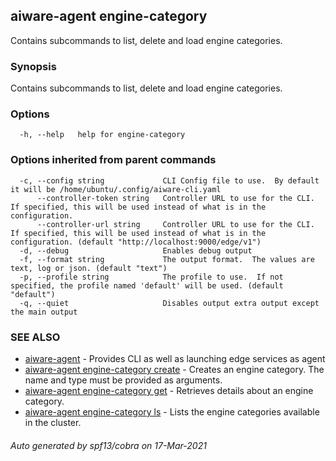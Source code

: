 ## aiware-agent engine-category

Contains subcommands to list, delete and load engine categories.

### Synopsis

Contains subcommands to list, delete and load engine categories.

### Options

```
  -h, --help   help for engine-category
```

### Options inherited from parent commands

```
  -c, --config string             CLI Config file to use.  By default it will be /home/ubuntu/.config/aiware-cli.yaml
      --controller-token string   Controller URL to use for the CLI.  If specified, this will be used instead of what is in the configuration.
      --controller-url string     Controller URL to use for the CLI.  If specified, this will be used instead of what is in the configuration. (default "http://localhost:9000/edge/v1")
  -d, --debug                     Enables debug output
  -f, --format string             The output format.  The values are text, log or json. (default "text")
  -p, --profile string            The profile to use.  If not specified, the profile named 'default' will be used. (default "default")
  -q, --quiet                     Disables output extra output except the main output
```

### SEE ALSO

* [aiware-agent](/cli/aiware-agent.md)	 - Provides CLI as well as launching edge services as agent
* [aiware-agent engine-category create](/cli/aiware-agent_engine-category_create.md)	 - Creates an engine category. The name and type must be provided as arguments.
* [aiware-agent engine-category get](/cli/aiware-agent_engine-category_get.md)	 - Retrieves details about an engine category.
* [aiware-agent engine-category ls](/cli/aiware-agent_engine-category_ls.md)	 - Lists the engine categories available in the cluster.

###### Auto generated by spf13/cobra on 17-Mar-2021
